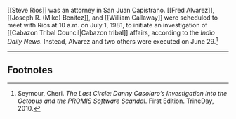 [[Steve Rios]] was an attorney in San Juan Capistrano. [[Fred Alvarez]], [[Joseph R. (Mike) Benitez]], and [[William Callaway]] were scheduled to meet with Rios at 10 a.m. on July 1, 1981, to initiate an investigation of [[Cabazon Tribal Council|Cabazon tribal]] affairs, according to the *Indio Daily News*. Instead, Alvarez and two others were executed on June 29.[^1]

---
## Footnotes

[^1]: Seymour, Cheri. *The Last Circle: Danny Casolaro’s Investigation into the Octopus and the PROMIS Software Scandal*. First Edition. TrineDay, 2010.